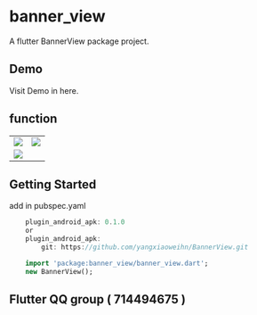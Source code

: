 # banner_view

A flutter BannerView package project.
## Demo
Visit Demo in <span href="https://github.com/yangxiaoweihn/BannerViewExample">here</span>.
## function
<table> 
    <tr>
        <td><img src="https://raw.githubusercontent.com/yangxiaoweihn/BannerView/master/screenshot/device-s-image-0.jpg" /></td>
        <td><img src="https://raw.githubusercontent.com/yangxiaoweihn/BannerView/master/screenshot/device-s-image-1.jpg" /></td>
    </tr>
    <tr>
        <td><img src="https://raw.githubusercontent.com/yangxiaoweihn/BannerView/master/screenshot/device-s-gif-0.gif" /></td>
    </tr>
</table>

## Getting Started
add in pubspec.yaml
```dart
    plugin_android_apk: 0.1.0
    or
    plugin_android_apk: 
        git: https://github.com/yangxiaoweihn/BannerView.git
```

```dart
    import 'package:banner_view/banner_view.dart';
    new BannerView();
```
## Flutter QQ group ( 714494675 )
